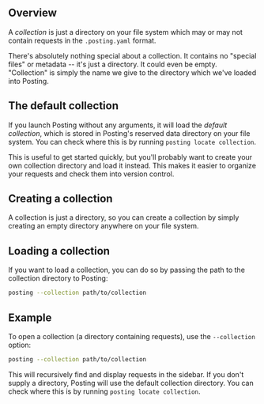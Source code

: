 ## Overview

A *collection* is just a directory on your file system which may or may not contain requests in the `.posting.yaml` format.

There's absolutely nothing special about a collection.
It contains no "special files" or metadata -- it's just a directory.
It could even be empty.
"Collection" is simply the name we give to the directory which we've loaded into Posting.

## The default collection

If you launch Posting without any arguments, it will load the *default collection*, which is stored in Posting's reserved data directory on your file system.
You can check where this is by running `posting locate collection`.

This is useful to get started quickly, but you'll probably want to create your own collection directory and load it instead.
This makes it easier to organize your requests and check them into version control.

## Creating a collection

A collection is just a directory, so you can create a collection by simply creating an empty directory anywhere on your file system.

## Loading a collection

If you want to load a collection, you can do so by passing the path to the collection directory to Posting:

```bash
posting --collection path/to/collection
```

## Example



To open a collection (a directory containing requests), use the `--collection` option:

```bash
posting --collection path/to/collection
```

This will recursively find and display requests in the sidebar.
If you don't supply a directory, Posting will use the default collection directory.
You can check where this is by running `posting locate collection`.